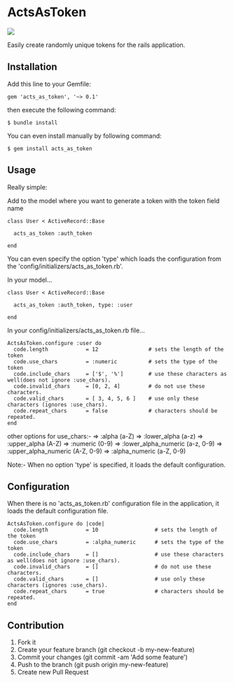 # ActsAsToken
<a href="https://codeclimate.com/github/PareshGupta/acts_as_token"><img src="https://codeclimate.com/github/PareshGupta/acts_as_token/badges/gpa.svg" /></a>

Easily create randomly unique tokens for the rails application.

## Installation

Add this line to your Gemfile:

    gem 'acts_as_token', '~> 0.1'

then execute the following command:

    $ bundle install

You can even install manually by following command:

    $ gem install acts_as_token

## Usage

Really simple:

  Add to the model where you want to generate a token with the token field name

    class User < ActiveRecord::Base

      acts_as_token :auth_token

    end

  You can even specify the option 'type' which loads the configuration from the 'config/initializers/acts_as_token.rb'.

  In your model...

    class User < ActiveRecord::Base

      acts_as_token :auth_token, type: :user

    end

  In your config/initializers/acts_as_token.rb file...

    ActsAsToken.configure :user do
      code.length            = 12                # sets the length of the token
      code.use_chars         = :numeric          # sets the type of the token
      code.include_chars     = ['$', '%']        # use these characters as well(does not ignore :use_chars).
      code.invalid_chars     = [0, 2, 4]         # do not use these characters.
      code.valid_chars       = [ 3, 4, 5, 6 ]    # use only these characters (ignores :use_chars).
      code.repeat_chars      = false             # characters should be repeated.
    end

  other options for use_chars:-
  => :alpha (a-Z)
  => :lower_alpha (a-z)
  => :upper_alpha (A-Z)
  => :numeric (0-9)
  => :lower_alpha_numeric (a-z, 0-9)
  => :upper_alpha_numeric (A-Z, 0-9)
  => :alpha_numeric (a-Z, 0-9)

  Note:- When no option 'type' is specified, it loads the default configuration.

## Configuration

  When there is no 'acts_as_token.rb' configuration file in the application, it loads the default configuration file.

    ActsAsToken.configure do |code|
      code.length            = 10                  # sets the length of the token
      code.use_chars         = :alpha_numeric      # sets the type of the token
      code.include_chars     = []                  # use these characters as well(does not ignore :use_chars).
      code.invalid_chars     = []                  # do not use these characters.
      code.valid_chars       = []                  # use only these characters (ignores :use_chars).
      code.repeat_chars      = true                # characters should be repeated.
    end

## Contribution

  1) Fork it
  2) Create your feature branch (git checkout -b my-new-feature)
  3) Commit your changes (git commit -am 'Add some feature')
  4) Push to the branch (git push origin my-new-feature)
  5) Create new Pull Request




